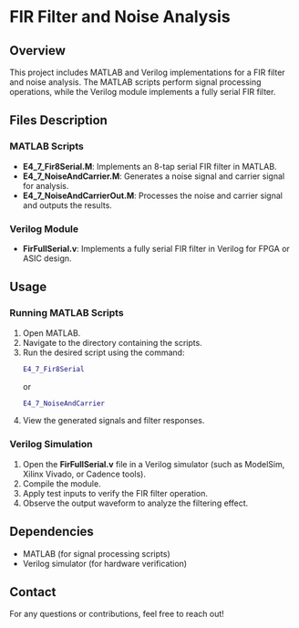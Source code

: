 # FIR Filter and Noise Analysis

## Overview
This project includes MATLAB and Verilog implementations for a FIR filter and noise analysis. The MATLAB scripts perform signal processing operations, while the Verilog module implements a fully serial FIR filter.

## Files Description

### MATLAB Scripts
- **E4_7_Fir8Serial.M**: Implements an 8-tap serial FIR filter in MATLAB.
- **E4_7_NoiseAndCarrier.M**: Generates a noise signal and carrier signal for analysis.
- **E4_7_NoiseAndCarrierOut.M**: Processes the noise and carrier signal and outputs the results.

### Verilog Module
- **FirFullSerial.v**: Implements a fully serial FIR filter in Verilog for FPGA or ASIC design.

## Usage
### Running MATLAB Scripts
1. Open MATLAB.
2. Navigate to the directory containing the scripts.
3. Run the desired script using the command:
   ```matlab
   E4_7_Fir8Serial
   ```
   or
   ```matlab
   E4_7_NoiseAndCarrier
   ```
4. View the generated signals and filter responses.

### Verilog Simulation
1. Open the **FirFullSerial.v** file in a Verilog simulator (such as ModelSim, Xilinx Vivado, or Cadence tools).
2. Compile the module.
3. Apply test inputs to verify the FIR filter operation.
4. Observe the output waveform to analyze the filtering effect.

## Dependencies
- MATLAB (for signal processing scripts)
- Verilog simulator (for hardware verification)

## Contact
For any questions or contributions, feel free to reach out!

